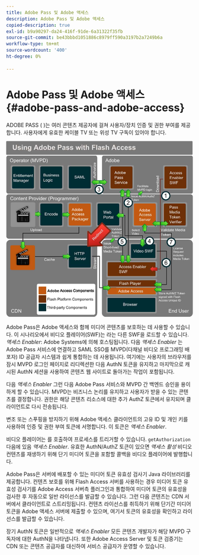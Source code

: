 ```yaml
---
title: Adobe Pass 및 Adobe 액세스
description: Adobe Pass 및 Adobe 액세스
copied-description: true
exl-id: b9a90297-da24-416f-91de-6a31322f35fb
source-git-commit: be43bbbd1051886c8979ff590a3197b2a7249b6a
workflow-type: tm+mt
source-wordcount: '400'
ht-degree: 0%

---
```


# Adobe Pass 및 Adobe 액세스 {#adobe-pass-and-adobe-access}

ADOBE PASS ( [](https://www.adobe.com/products/adobepass/))는 여러 콘텐츠 제공자에 걸쳐 사용자/장치 인증 및 권한 부여를 제공합니다. 사용자에게 유효한 케이블 TV 또는 위성 TV 구독이 있어야 합니다.

<!--<a id="fig_cln_bc2_44"></a>-->

![](assets/AdobePass_web.png)

Adobe Pass은 Adobe 액세스와 함께 미디어 콘텐츠를 보호하는 데 사용할 수 있습니다. 이 시나리오에서 비디오 플레이어(SWF)는 라는 다른 SWF을 로드할 수 있습니다. *액세스 Enabler*: Adobe Systems에 의해 호스팅됩니다. 다음 *액세스 Enabler* 는 Adobe Pass 서비스에 연결하고 SAML SSO를 MVPD(다채널 비디오 프로그래밍 배포자) ID 공급자 시스템과 쉽게 통합하는 데 사용됩니다. 여기에는 사용자의 브라우저를 잠시 MVPD 로그인 페이지로 리디렉션한 다음 AuthN 토큰을 유지하고 마지막으로 캐시된 AuthN 세션을 사용하여 콘텐츠 웹 사이트로 돌아가는 작업이 포함됩니다.

다음 *액세스 Enabler* 그런 다음 Adobe Pass 서비스와 MVPD 간 백엔드 승인을 용이하게 할 수 있습니다. MVPD는 비즈니스 논리를 유지하고 사용자가 받을 수 있는 콘텐츠를 결정합니다. 권한은 해당 콘텐츠 리소스에 대한 추가 AuthZ 토큰에서 유지되며 클라이언트로 다시 전송됩니다.

변조 또는 스푸핑을 방지하기 위해 Adobe 액세스 클라이언트의 고유 ID 및 개인 키를 사용하여 인증 및 권한 부여 토큰에 서명합니다. 이 토큰은 *액세스 Enabler*.

비디오 플레이어는 를 호출하여 프로세스를 트리거할 수 있습니다. `getAuthorization` 다음에 있음 *액세스 Enabler*. 유효한 AuthN/AuthZ 토큰이 있으면 *액세스 활성* 비디오 컨텐츠를 재생하기 위해 단기 미디어 토큰을 포함할 콜백을 비디오 플레이어에 발행합니다.

Adobe Pass은 서버에 배포할 수 있는 미디어 토큰 유효성 검사기 Java 라이브러리를 제공합니다. 컨텐츠 보호를 위해 Flash Access 서버를 사용하는 경우 미디어 토큰 유효성 검사기를 Adobe Access 서버측 플러그인과 통합하여 미디어 토큰의 유효성을 검사한 후 자동으로 일반 라이선스를 발급할 수 있습니다. 그런 다음 콘텐츠는 CDN 서버에서 클라이언트로 스트리밍됩니다. 컨텐츠 라이선스를 취득하기 위해 단기간 미디어 토큰을 Adobe 액세스 서버에 제출할 수 있으며, 여기서 토큰의 유효성을 확인하고 라이선스를 발급할 수 있습니다.

장기 AuthN 토큰은 일반적으로 *액세스 Enabler* 모든 콘텐츠 개발자가 해당 MVPD 구독자에 대한 AuthN을 나타냅니다. 또한 Adobe Access Server 및 토큰 검증기는 CDN 또는 콘텐츠 공급자를 대신하여 서비스 공급자가 운영할 수 있습니다.
